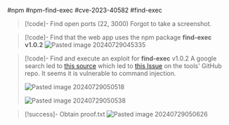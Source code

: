 #npm #npm-find-exec #cve-2023-40582 #find-exec

>[!code]- Find open ports (22, 3000)
>Forgot to take a screenshot.

>[!code]- Find that the web app uses the npm package **find-exec v1.0.2**
>![Pasted image 20240729045335](/Images/Pasted%20image%2020240729045335.png)

>[!code]- Find and execute an exploit for **find-exec** v1.0.2
>A google search led to [this source](https://www.npmjs.com/package/find-exec) which led to [this Issue](https://github.com/shime/find-exec/security/advisories/GHSA-95rp-6gqp-6622) on the tools' GitHub repo. It seems it is vulnerable to command injection.
>
>![Pasted image 20240729050518](/Images/Pasted%20image%2020240729050518.png)
>
>![Pasted image 20240729050538](/Images/Pasted%20image%2020240729050538.png)

>[!success]- Obtain proof.txt
>![Pasted image 20240729050626](/Images/Pasted%20image%2020240729050626.png)
